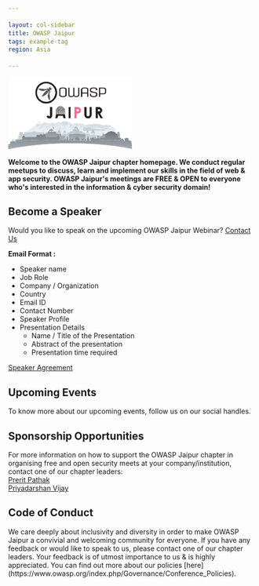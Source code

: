 ```yaml
---

layout: col-sidebar
title: OWASP Jaipur
tags: example-tag
region: Asia

---
```

<!-- ![OWASP Jaipur Logo](/assets/images/logo.png)<br> -->
<img align="" width="50%" height="50%" alt="OWSAP Jaipur logo" src="assets/images/OWASPJaipurLogo1.JPG">
<p>
<b>Welcome to the OWASP Jaipur chapter homepage. We conduct regular meetups to discuss, learn and implement our skills in the field of web & app security. OWASP Jaipur's meetings are FREE & OPEN to everyone who's interested in the information & cyber security domain! </b>
</p>

## Become a Speaker<br>
Would you like to speak on the upcoming OWASP Jaipur Webinar? [Contact Us](mailto:priyadarshan.vijay@owasp.org)

**Email Format :**

- Speaker name
- Job Role
- Company / Organization
- Country
- Email ID
- Contact Number
- Speaker Profile
- Presentation Details
    - Name / Title of the Presentation
    - Abstract of the presentation
    - Presentation time required
    
[Speaker Agreement](https://owasp.org/www-policy/legal/speaker-agreement)

## Upcoming Events<br>

To know more about our upcoming events, follow us on our social handles.

## Sponsorship Opportunities 
For more information on how to support the OWASP Jaipur chapter in organising free and open security meets at your company/institution, contact one of our chapter leaders:<br>
[Prerit Pathak](mailto:prerit.pathak@owasp.org)<br>
[Priyadarshan Vijay](mailto:priyadarshan.vijay@owasp.org)

<h2>Code of Conduct</h2>
We care deeply about inclusivity and diversity in order to make OWASP Jaipur a convivial and welcoming community for everyone. If you have any feedback or would like to speak to us, please contact one of our chapter leaders. Your feedback is of utmost importance to us & is highly appreciated. You can find out more about our policies [here](https://www.owasp.org/index.php/Governance/Conference_Policies).

